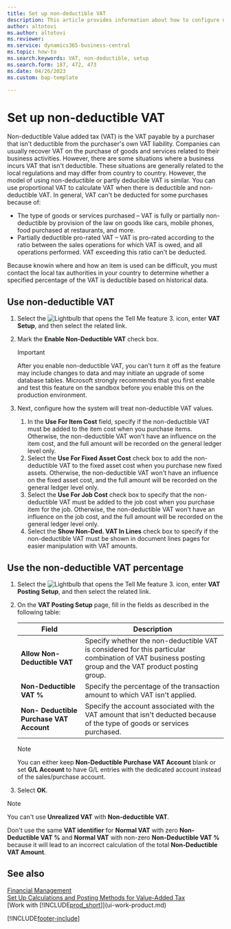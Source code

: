 ```yaml
---
title: Set up non-deductible VAT
description: This article provides information about how to configure non-deductible VAT in Dynamics 365 Business Centran.
author: altotovi
ms.author: altotovi
ms.reviewer: 
ms.service: dynamics365-business-central
ms.topic: how-to
ms.search.keywords: VAT, non-deductible, setup
ms.search.form: 187, 472, 473
ms.date: 04/26/2023
ms.custom: bap-template

---
```


# Set up non-deductible VAT  

Non-deductible Value added tax (VAT) is the VAT payable by a purchaser that isn't deductible from the purchaser's own VAT liability. Companies can usually recover VAT on the purchase of goods and services related to their business activities. However, there are some situations where a business incurs VAT that isn't deductible. These situations are generally related to the local regulations and may differ from country to country. However, the model of using non-deductible or partly deducible VAT is similar. 
You can use proportional VAT to calculate VAT when there is deductible and non-deductible VAT. In general, VAT can't be deducted for some purchases because of: 

- The type of goods or services purchased – VAT is fully or partially non-deductible by provision of the law on goods like cars, mobile phones, food purchased at restaurants, and more.  
- Partially deductible pro-rated VAT – VAT is pro-rated according to the ratio between the sales operations for which VAT is owed, and all operations performed. VAT exceeding this ratio can't be deducted.  

Because knowin where and how an item is used can be difficult, you must contact the local tax authorities in your country to determine whether a specified percentage of the VAT is deductible based on historical data.  


## Use non-deductible VAT  

1. Select the ![Lightbulb that opens the Tell Me feature 3.](media/ui-search/search_small.png "Tell me what you want to do") icon, enter **VAT Setup**, and then select the related link.  
2. Mark the **Enable Non-Deductible VAT** check box.    

    > [!IMPORTANT]  
    > After you enable non-deductible VAT, you can't turn it off as the feature may include changes to data and may initiate an upgrade of some database tables. Microsoft strongly recommends that you first enable and test this feature on the sandbox before you enable this on the production environment.  

3. Next, configure how the system will treat non-deductible VAT values.  
    
    1. In the **Use For Item Cost** field, specify if the non-deductible VAT must be added to the item cost when you purchase items. Otherwise, the non-deductible VAT won't have an influence on the item cost, and the full amount will be recorded on the general ledger level only. 
    2. Select the **Use For Fixed Asset Cost** check box to add the non-deductible VAT to the fixed asset cost when you purchase new fixed assets. Otherwise, the non-deductible VAT won't have an influence on the fixed asset cost, and the full amount will be recorded on the general ledger level only.  
    3. Select the **Use For Job Cost** check box to specify that the non-deductible VAT must be added to the job cost when you purchase item for the job. Otherwise, the non-deductible VAT won't have an influence on the job cost, and the full amount will be recorded on the general ledger level only.  
    4. Select the **Show Non-Ded. VAT In Lines** check box to specify if the non-deductible VAT must be shown in document lines pages for easier manipulation with VAT amounts.   

## Use the non-deductible VAT percentage  

1. Select the ![Lightbulb that opens the Tell Me feature 3.](media/ui-search/search_small.png "Tell me what you want to do") icon, enter **VAT Posting Setup**, and then select the related link.   
2. On the **VAT Posting Setup** page, fill in the fields as described in the following table:  

    |Field|Description|  
    |---------------------------------|---------------------------------------|   
    |**Allow Non-Deductible VAT**| Specify whether the non-deductible VAT is considered for this particular combination of VAT business posting group and the VAT product posting group. | 
    |**Non-Deductible VAT %**| Specify the percentage of the transaction amount to which VAT isn't applied. | 
    |**Non- Deductible Purchase VAT Account**| Specify the account associated with the VAT amount that isn't deducted because of the type of goods or services purchased. | 

    > [!NOTE]  
    > You can either keep **Non-Deductible Purchase VAT Account** blank or set **G/L Account** to have G/L entries with the dedicated account instead of the sales/purchase account.  

3. Select **OK**.  

> [!NOTE]  
> You can't use **Unrealized VAT** with **Non-deductible VAT**.   
> 
> Don't use the same **VAT identifier** for **Normal VAT** with zero **Non-Deductible VAT %** and **Normal VAT** with non-zero **Non-Deductible VAT %** because it will lead to an incorrect calculation of the total **Non-Deductible VAT Amount**.  


## See also

[Financial Management](finance.md)  
[Set Up Calculations and Posting Methods for Value-Added Tax](finance-setup-vat.md)  
[Work with [!INCLUDE[prod_short](includes/prod_short.md)]](ui-work-product.md)

[!INCLUDE[footer-include](includes/footer-banner.md)]
